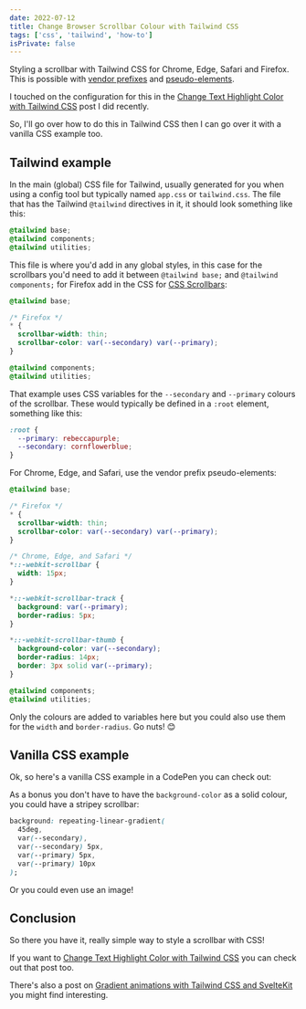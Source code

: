 ```yaml
---
date: 2022-07-12
title: Change Browser Scrollbar Colour with Tailwind CSS
tags: ['css', 'tailwind', 'how-to']
isPrivate: false
---
```


<script>
  import { CodePen } from 'sveltekit-embed'
</script>

Styling a scrollbar with Tailwind CSS for Chrome, Edge, Safari and
Firefox. This is possible with [vendor prefixes] and
[pseudo-elements].

I touched on the configuration for this in the [Change Text Highlight
Color with Tailwind CSS] post I did recently.

So, I'll go over how to do this in Tailwind CSS then I can go over it
with a vanilla CSS example too.

## Tailwind example

In the main (global) CSS file for Tailwind, usually generated for you
when using a config tool but typically named `app.css` or
`tailwind.css`. The file that has the Tailwind `@tailwind` directives
in it, it should look something like this:

```css
@tailwind base;
@tailwind components;
@tailwind utilities;
```

This file is where you'd add in any global styles, in this case for
the scrollbars you'd need to add it between `@tailwind base;` and
`@tailwind components;` for Firefox add in the CSS for [CSS
Scrollbars]:

```css
@tailwind base;

/* Firefox */
* {
  scrollbar-width: thin;
  scrollbar-color: var(--secondary) var(--primary);
}

@tailwind components;
@tailwind utilities;
```

That example uses CSS variables for the `--secondary` and `--primary`
colours of the scrollbar. These would typically be defined in a
`:root` element, something like this:

```css
:root {
  --primary: rebeccapurple;
  --secondary: cornflowerblue;
}
```

For Chrome, Edge, and Safari, use the vendor prefix pseudo-elements:

```css
@tailwind base;

/* Firefox */
* {
  scrollbar-width: thin;
  scrollbar-color: var(--secondary) var(--primary);
}

/* Chrome, Edge, and Safari */
*::-webkit-scrollbar {
  width: 15px;
}

*::-webkit-scrollbar-track {
  background: var(--primary);
  border-radius: 5px;
}

*::-webkit-scrollbar-thumb {
  background-color: var(--secondary);
  border-radius: 14px;
  border: 3px solid var(--primary);
}

@tailwind components;
@tailwind utilities;
```

Only the colours are added to variables here but you could also use
them for the `width` and `border-radius`. Go nuts! 😊

## Vanilla CSS example

Ok, so here's a vanilla CSS example in a CodePen you can check out:

<!-- cSpell:ignore GRxjpbQ -->

<CodePen codePenId="GRxjpbQ" />

As a bonus you don't have to have the `background-color` as a solid
colour, you could have a stripey scrollbar:

```css
background: repeating-linear-gradient(
  45deg,
  var(--secondary),
  var(--secondary) 5px,
  var(--primary) 5px,
  var(--primary) 10px
);
```

Or you could even use an image!

## Conclusion

So there you have it, really simple way to style a scrollbar with CSS!

If you want to [Change Text Highlight Color with Tailwind CSS] you can
check out that post too.

There's also a post on [Gradient animations with Tailwind CSS and
SvelteKit] you might find interesting.

<!-- Links -->

[change text highlight color with tailwind css]:
  https://scottspence.com/posts/change-text-highlight-colour-with-tailwind-css
[vendor prefixes]:
  https://developer.mozilla.org/en-US/docs/Glossary/Vendor_Prefix
[pseudo-elements]:
  https://developer.mozilla.org/en-US/docs/Web/CSS/Pseudo-elements
[css scrollbars]:
  https://developer.mozilla.org/en-US/docs/Web/CSS/CSS_Scrollbars
[gradient animations with tailwind css and sveltekit]:
  https://scottspence.com/posts/gradient-animations-in-tailwindcss
